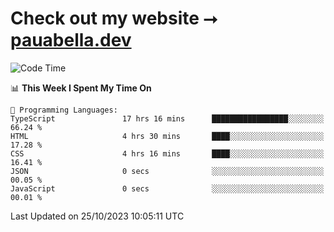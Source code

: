 # Check out my website ⭢ [pauabella.dev](https://pauabella.dev)

<!--START_SECTION:waka-->
![Code Time](http://img.shields.io/badge/Code%20Time-2%2C599%20hrs%2026%20mins-blue)

📊 **This Week I Spent My Time On** 

```text
💬 Programming Languages: 
TypeScript               17 hrs 16 mins      █████████████████░░░░░░░░   66.24 % 
HTML                     4 hrs 30 mins       ████░░░░░░░░░░░░░░░░░░░░░   17.28 % 
CSS                      4 hrs 16 mins       ████░░░░░░░░░░░░░░░░░░░░░   16.41 % 
JSON                     0 secs              ░░░░░░░░░░░░░░░░░░░░░░░░░   00.05 % 
JavaScript               0 secs              ░░░░░░░░░░░░░░░░░░░░░░░░░   00.01 % 
```


 Last Updated on 25/10/2023 10:05:11 UTC
<!--END_SECTION:waka-->

